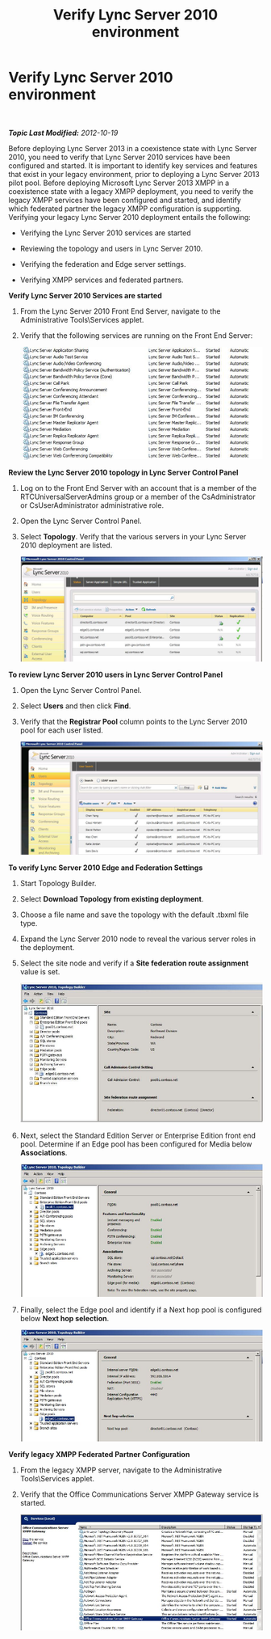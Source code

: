 ﻿---
title: Verify Lync Server 2010 environment
TOCTitle: Verify Lync Server 2010 environment
ms:assetid: bfc7c620-556a-43cd-b1ed-2c268ec2b5cc
ms:mtpsurl: https://technet.microsoft.com/en-us/library/JJ205231(v=OCS.15)
ms:contentKeyID: 48185301
ms.date: 07/23/2014
mtps_version: v=OCS.15
---

<div data-xmlns="http://www.w3.org/1999/xhtml">

<div class="topic" data-xmlns="http://www.w3.org/1999/xhtml" data-msxsl="urn:schemas-microsoft-com:xslt" data-cs="http://msdn.microsoft.com/en-us/">

<div data-asp="http://msdn2.microsoft.com/asp">

# Verify Lync Server 2010 environment

</div>

<div id="mainSection">

<div id="mainBody">

<span> </span>

_**Topic Last Modified:** 2012-10-19_

Before deploying Lync Server 2013 in a coexistence state with Lync Server 2010, you need to verify that Lync Server 2010 services have been configured and started. It is important to identify key services and features that exist in your legacy environment, prior to deploying a Lync Server 2013 pilot pool. Before deploying Microsoft Lync Server 2013 XMPP in a coexistence state with a legacy XMPP deployment, you need to verify the legacy XMPP services have been configured and started, and identify which federated partner the legacy XMPP configuration is supporting. Verifying your legacy Lync Server 2010 deployment entails the following:

  - Verifying the Lync Server 2010 services are started

  - Reviewing the topology and users in Lync Server 2010.

  - Verifying the federation and Edge server settings.

  - Verifying XMPP services and federated partners.

**Verify Lync Server 2010 Services are started**

1.  From the Lync Server 2010 Front End Server, navigate to the Administrative Tools\\Services applet.

2.  Verify that the following services are running on the Front End Server:
    
    ![List of services running on Front End Server](images/JJ205231.639f2729-b759-4d8e-b4ad-59d7f68adcd2(OCS.15).jpg "List of services running on Front End Server")

**Review the Lync Server 2010 topology in Lync Server Control Panel**

1.  Log on to the Front End Server with an account that is a member of the RTCUniversalServerAdmins group or a member of the CsAdministrator or CsUserAdministrator administrative role.

2.  Open the Lync Server Control Panel.

3.  Select **Topology**. Verify that the various servers in your Lync Server 2010 deployment are listed.
    
    ![Lync Server 2010 Control Panel topology page](images/JJ205231.338ce4fb-2162-4176-a249-ec4ae021fa6a(OCS.15).jpg "Lync Server 2010 Control Panel topology page")

**To review Lync Server 2010 users in Lync Server Control Panel**

1.  Open the Lync Server Control Panel.

2.  Select **Users** and then click **Find**.

3.  Verify that the **Registrar Pool** column points to the Lync Server 2010 pool for each user listed.
    
    ![Lync Server 2010 Control Panel listing users](images/JJ205231.a9378c40-7a52-4c78-ad83-1463847c9edb(OCS.15).jpg "Lync Server 2010 Control Panel listing users")

**To verify Lync Server 2010 Edge and Federation Settings**

1.  Start Topology Builder.

2.  Select **Download Topology from existing deployment**.

3.  Choose a file name and save the topology with the default .tbxml file type.

4.  Expand the Lync Server 2010 node to reveal the various server roles in the deployment.

5.  Select the site node and verify if a **Site federation route assignment** value is set.
    
    ![Topology Builder, Site Federation Route](images/JJ205231.87de3735-af7e-4280-8d72-c42cb0ea1c05(OCS.15).jpg "Topology Builder, Site Federation Route")

6.  Next, select the Standard Edition Server or Enterprise Edition front end pool. Determine if an Edge pool has been configured for Media below **Associations**.
    
    ![Topology Builder showing servers and pools](images/JJ205231.5ad5ea3b-b122-44dd-8968-f1147d6d45f1(OCS.15).jpg "Topology Builder showing servers and pools")

7.  Finally, select the Edge pool and identify if a Next hop pool is configured below **Next hop selection**.
    
    ![Topology Builder, Next hop selection](images/JJ205231.3121e723-fba7-498e-a786-bde7be1a55e2(OCS.15).jpg "Topology Builder, Next hop selection")

**Verify legacy XMPP Federated Partner Configuration**

1.  From the legacy XMPP server, navigate to the Administrative Tools\\Services applet.

2.  Verify that the Office Communications Server XMPP Gateway service is started.
    
    ![Office Communications Server XMPP Gateway Service](images/JJ721906.23223724-3c4b-4cb9-ace2-1cab2c3c91c3(OCS.15).jpg "Office Communications Server XMPP Gateway Service")

</div>

<span> </span>

</div>

</div>

</div>

